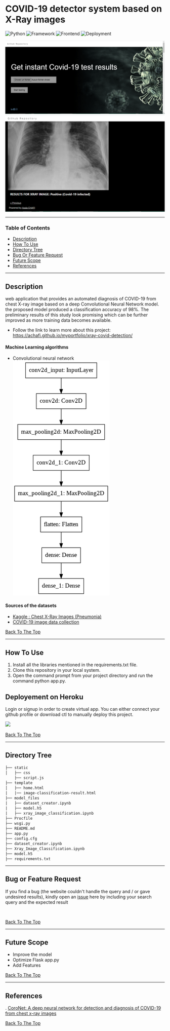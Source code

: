 # COVID-19 detector system based on X-Ray images

![Python](https://img.shields.io/badge/Python-3.8-blue)
![Framework](https://img.shields.io/badge/Framework-Flask-red)
![Frontend](https://img.shields.io/badge/Frontend-HTML/CSS/Bootstrap/JS/Jquery-green)
![Deployment](https://img.shields.io/badge/Heroku/gunicorn-blueviolet)

![image info](home_capture.PNG)
![image info](test_result_capture.PNG)

---

### Table of Contents

- [Description](#Description)
- [How To Use](#how-to-use)
- [Directory Tree](#Directory-Tree)
- [Bug Or Feature Request](#Bug-Or-Feature-Request)
- [Future Scope](#Future-Scope)
- [References](#references)
---

## Description

web application that provides an automated diagnosis of COVID-19 from chest X-ray image based on a deep Convolutional Neural Network model. 
the proposed model produced a classification accuracy of 98%. The preliminary results of this study look promising which can be further improved as more training data becomes available.
<br>
- Follow the link to learn more about this project: https://achafi.github.io/myportfolio/xray-covid-detection/

#### Machine Learning algorithms
- Convolutional neural network
![CNN Architecture](cnn_architecture.png)

#### Sources of the datasets
- [Kaggle : Chest X-Ray Images (Pneumonia) ](https://www.kaggle.com/paultimothymooney/chest-xray-pneumonia?)
- [COVID-19 image data collection](https://github.com/ieee8023/covid-chestxray-dataset)

[Back To The Top](#COVID-19-detector-system-based-on-X-Ray-images)

---

## How To Use

1. Install all the libraries mentioned in the requirements.txt file.
2. Clone this repository in your local system.
4. Open the command prompt from your project directory and run the command python app.py.

## Deployement on Heroku

Login or signup in order to create virtual app. You can either connect your github profile or download ctl to manually deploy this project.

[![](https://i.imgur.com/dKmlpqX.png)](https://heroku.com)

[Back To The Top](#COVID-19-detector-system-based-on-X-Ray-images)

---
## Directory Tree 
```
├── static 
│   ├── css
    ├── script.js
├── template
│   ├── home.html
|   |── image-classification-result.html
├── model_files
|   ├── dataset_creator.ipynb
|   ├── model.h5
|   ├── xray_image_classification.ipynb
├── Procfile
├── wsgi.py
├── README.md
├── app.py
├── config.cfg
├── dataset_creator.ipynb
├── Xray_Image_Classification.ipynb
├── model.h5
├── requirements.txt
```
---
## Bug or Feature Request

If you find a bug (the website couldn't handle the query and / or gave undesired results), kindly open an [issue](https://github.com/achafi/Covid19Detector/issues) here by including your search query and the expected result

<br>

[Back To The Top](#COVID-19-detector-system-based-on-X-Ray-images)

---

## Future Scope

* Improve the model
* Optimize Flask app.py
* Add Features

[Back To The Top](#COVID-19-detector-system-based-on-X-Ray-images)

---

## References
. [CoroNet: A deep neural network for detection and diagnosis of COVID-19 from chest x-ray images](https://www.ncbi.nlm.nih.gov/pmc/articles/PMC7274128/)

[Back To The Top](#COVID-19-detector-system-based-on-X-Ray-images)
